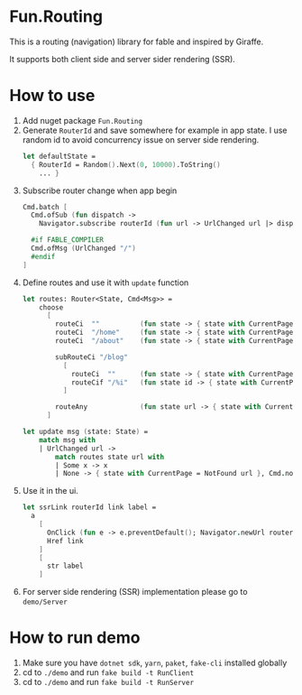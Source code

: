 # Fun.Routing

This is a routing (navigation) library for fable and inspired by Giraffe.

It supports both client side and server sider rendering (SSR).


# How to use
1. Add nuget package `Fun.Routing`
2. Generate `RouterId` and save somewhere for example in app state. I use random id to avoid concurrency issue on server side rendering.
    ```fsharp
    let defaultState =
      { RouterId = Random().Next(0, 10000).ToString()
        ... }
    ```
3. Subscribe router change when app begin
    ```fsharp
    Cmd.batch [
      Cmd.ofSub (fun dispatch ->
        Navigator.subscribe routerId (fun url -> UrlChanged url |> dispatch))

      #if FABLE_COMPILER
      Cmd.ofMsg (UrlChanged "/")
      #endif
    ]
    ```
4. Define routes and use it with `update` function
    ```fsharp
    let routes: Router<State, Cmd<Msg>> =
        choose
          [
            routeCi  ""          (fun state -> { state with CurrentPage = Home "Home" }, Cmd.none)
            routeCi  "/home"     (fun state -> { state with CurrentPage = Home "Home" }, Cmd.none)
            routeCi  "/about"    (fun state -> { state with CurrentPage = About }, Cmd.none)

            subRouteCi "/blog"
              [
                routeCi  ""      (fun state -> { state with CurrentPage = Blog None }, Cmd.none)
                routeCif "/%i"   (fun state id -> { state with CurrentPage = Blog (Some id) }, Cmd.none)
              ]

            routeAny             (fun state url -> { state with CurrentPage = NotFound url }, Cmd.none)
          ]

    let update msg (state: State) =
        match msg with
        | UrlChanged url ->
            match routes state url with
            | Some x -> x
            | None -> { state with CurrentPage = NotFound url }, Cmd.none
    ```
5. Use it in the ui.
    ```fsharp
    let ssrLink routerId link label =
      a 
        [
          OnClick (fun e -> e.preventDefault(); Navigator.newUrl routerId link)
          Href link
        ] 
        [
          str label
        ] 
    ```
6. For server side rendering (SSR) implementation please go to `demo/Server`


# How to run demo
1. Make sure you have `dotnet sdk`, `yarn`, `paket`, `fake-cli` installed globally
2. cd to `./demo` and run `fake build -t RunClient`
3. cd to `./demo` and run `fake build -t RunServer` 